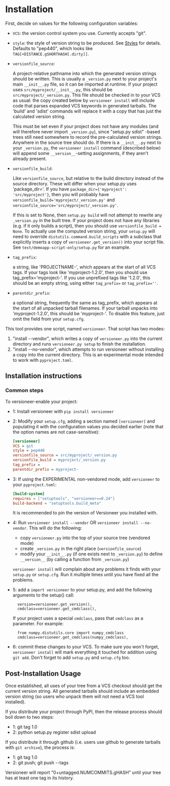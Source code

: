 # Installation

First, decide on values for the following configuration variables:

* `VCS`: the version control system you use. Currently accepts "git".

* `style`: the style of version string to be produced.
  See [Styles](./README.md#styles) for details.
  Defaults to "pep440", which looks like `TAG[+DISTANCE.gSHORTHASH[.dirty]]`.

* `versionfile_source`:

  A project-relative pathname into which the generated version strings should
  be written. This is usually a `_version.py` next to your project's main
  `__init__.py` file, so it can be imported at runtime. If your project uses
  `src/myproject/__init__.py`, this should be `src/myproject/_version.py`.
  This file should be checked in to your VCS as usual: the copy created below
  by `versioneer install` will include code that parses expanded VCS
  keywords in generated tarballs. The 'build' and 'sdist' commands will
  replace it with a copy that has just the calculated version string.

  This must be set even if your project does not have any modules (and will
  therefore never import `_version.py`), since "setup.py sdist" -based trees
  still need somewhere to record the pre-calculated version strings. Anywhere
  in the source tree should do. If there is a `__init__.py` next to your
  `_version.py`, the `versioneer install` command (described below)
  will append some `__version__`-setting assignments, if they aren't already
  present.

* `versionfile_build`:

  Like `versionfile_source`, but relative to the build directory instead of
  the source directory. These will differ when your setup.py uses
  'package_dir='. If you have `package_dir={'myproject': 'src/myproject'}`,
  then you will probably have `versionfile_build='myproject/_version.py'` and
  `versionfile_source='src/myproject/_version.py'`.

  If this is set to None, then `setup.py build` will not attempt to rewrite
  any `_version.py` in the built tree. If your project does not have any
  libraries (e.g. if it only builds a script), then you should use
  `versionfile_build = None`. To actually use the computed version string,
  your `setup.py` will need to override `distutils.command.build_scripts`
  with a subclass that explicitly inserts a copy of
  `versioneer.get_version()` into your script file. See
  `test/demoapp-script-only/setup.py` for an example.

* `tag_prefix`:

  a string, like 'PROJECTNAME-', which appears at the start of all VCS tags.
  If your tags look like 'myproject-1.2.0', then you should use
  tag_prefix='myproject-'. If you use unprefixed tags like '1.2.0', this
  should be an empty string, using either `tag_prefix=` or `tag_prefix=''`.

* `parentdir_prefix`:

  a optional string, frequently the same as tag_prefix, which appears at the
  start of all unpacked tarball filenames. If your tarball unpacks into
  'myproject-1.2.0', this should be 'myproject-'. To disable this feature,
  just omit the field from your `setup.cfg`.

This tool provides one script, named `versioneer`. That script has two modes:

1) "install --vendor", which writes a copy of `versioneer.py` into the current
   directory and runs `versioneer.py setup` to finish the installation.
2) "install --no-vendor", which attempts to run versioneer without installing a
   copy into the current directory. This is an experimental mode intended to
   work with `pyproject.toml`.

## Installation instructions

### Common steps

To versioneer-enable your project:

* 1: Install versioneer with `pip install versioneer`

* 2: Modify your `setup.cfg`, adding a section named `[versioneer]` and
  populating it with the configuration values you decided earlier (note that
  the option names are not case-sensitive):

  ```ini
  [versioneer]
  VCS = git
  style = pep440
  versionfile_source = src/myproject/_version.py
  versionfile_build = myproject/_version.py
  tag_prefix =
  parentdir_prefix = myproject-
  ```

* 3: If using the EXPERIMENTAL non-vendored mode, add `versioneer` to your
  `pyproject.toml`:

  ```toml
  [build-system]
  requires = ["setuptools", "versioneer==0.24"]
  build-backend = "setuptools.build_meta"
  ```

  It is recommended to pin the version of Versioneer you installed with.

* 4: Run `versioneer install --vendor` OR `versioneer install --no-vendor`.
  This will do the following:

  * copy `versioneer.py` into the top of your source tree (vendored mode)
  * create `_version.py` in the right place (`versionfile_source`)
  * modify your `__init__.py` (if one exists next to `_version.py`) to define
    `__version__` (by calling a function from `_version.py`)

  `versioneer install` will complain about any problems it finds with your
  `setup.py` or `setup.cfg`. Run it multiple times until you have fixed all
  the problems.

* 5: add a `import versioneer` to your setup.py, and add the following
  arguments to the setup() call:

        version=versioneer.get_version(),
        cmdclass=versioneer.get_cmdclass(),

  If your project uses a special `cmdclass`, pass that `cmdclass` as
  a parameter. For example:

        from numpy.distutils.core import numpy_cmdclass
        cmdclass=versioneer.get_cmdclass(numpy_cmdclass),

* 6: commit these changes to your VCS. To make sure you won't forget,
  `versioneer install` will mark everything it touched for addition using
  `git add`. Don't forget to add `setup.py` and `setup.cfg` too.

## Post-Installation Usage

Once established, all uses of your tree from a VCS checkout should get the
current version string. All generated tarballs should include an embedded
version string (so users who unpack them will not need a VCS tool installed).

If you distribute your project through PyPI, then the release process should
boil down to two steps:

* 1: git tag 1.0
* 2: python setup.py register sdist upload

If you distribute it through github (i.e. users use github to generate
tarballs with `git archive`), the process is:

* 1: git tag 1.0
* 2: git push; git push --tags

Versioneer will report "0+untagged.NUMCOMMITS.gHASH" until your tree has at
least one tag in its history.
